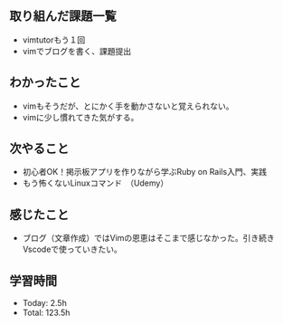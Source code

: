 ## 取り組んだ課題一覧
- vimtutorもう１回
- vimでブログを書く、課題提出
## わかったこと
- vimもそうだが、とにかく手を動かさないと覚えられない。
- vimに少し慣れてきた気がする。
## 次やること
- 初心者OK！掲示板アプリを作りながら学ぶRuby on Rails入門、実践
- もう怖くないLinuxコマンド　（Udemy）
## 感じたこと
- ブログ（文章作成）ではVimの恩恵はそこまで感じなかった。引き続きVscodeで使っていきたい。
## 学習時間
- Today: 2.5h
- Total: 123.5h

